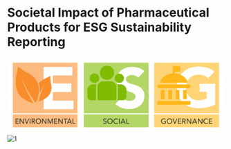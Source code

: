 # Societal Impact of Pharmaceutical Products for ESG Sustainability Reporting

![ESG](https://github.com/woonsupkim/BurdenofCare/blob/main/ESG.png)
![1](https://github.com/woonsupkim/BurdenofCare/ppt/blob/main/1.png)

